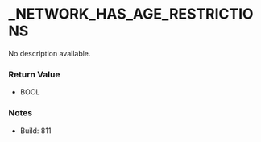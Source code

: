# _NETWORK_HAS_AGE_RESTRICTIONS

No description available.

### Return Value
* BOOL

### Notes
* Build: 811

